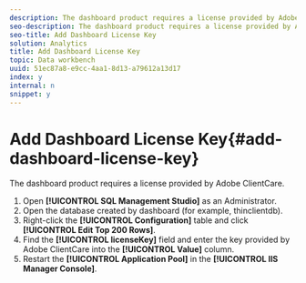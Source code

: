 ```yaml
---
description: The dashboard product requires a license provided by Adobe ClientCare.
seo-description: The dashboard product requires a license provided by Adobe ClientCare.
seo-title: Add Dashboard License Key
solution: Analytics
title: Add Dashboard License Key
topic: Data workbench
uuid: 51ec87a8-e9cc-4aa1-8d13-a79612a13d17
index: y
internal: n
snippet: y
---
```


# Add Dashboard License Key{#add-dashboard-license-key}

The dashboard product requires a license provided by Adobe ClientCare.

1. Open **[!UICONTROL SQL Management Studio]** as an Administrator.
1. Open the database created by dashboard (for example, thinclientdb).
1. Right-click the **[!UICONTROL Configuration]** table and click **[!UICONTROL Edit Top 200 Rows]**.
1. Find the **[!UICONTROL licenseKey]** field and enter the key provided by Adobe ClientCare into the **[!UICONTROL Value]** column.
1. Restart the **[!UICONTROL Application Pool]** in the **[!UICONTROL IIS Manager Console]**.
